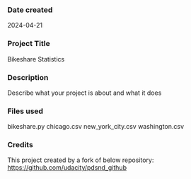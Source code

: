 ### Date created
2024-04-21

### Project Title
Bikeshare Statistics

### Description
Describe what your project is about and what it does

### Files used
bikeshare.py
chicago.csv
new_york_city.csv
washington.csv

### Credits
This project created by a fork of below repository:
https://github.com/udacity/pdsnd_github


